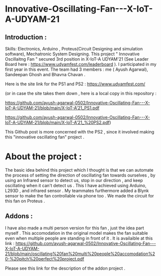 # Innovative-Oscillating-Fan---X-IoT-A-UDYAM-21

## Introduction : 
Skills: Electronics, Arduino , Proteus(Circuit Designing and simulation software), Mechatronic System Designing. 
This project " Innovative Oscillaitng Fan " secured 3rd position in X-IoT-A UDYAM'21 (See Leader Board here : https://www.udyamfest.com/leaderboard ). I participated in my first year in this event. The team had 3 members : me ( Ayush Agarwal), Sandeepan Ghosh and Bhavna Chavan . 

Here is the site link for the PS1 and PS2 :
https://www.udyamfest.com/

(or in case the site takes them down , here is a local copy in this repository :

https://github.com/ayush-agarwal-0502/Innovative-Oscillating-Fan---X-IoT-A-UDYAM-21/blob/main/X-IoT-A'21_PS1.pdf

https://github.com/ayush-agarwal-0502/Innovative-Oscillating-Fan---X-IoT-A-UDYAM-21/blob/main/X-IoT-A'21_%20PS2.pdf)

This Github post is more concerned with the PS2 , since it involved making this "innovative oscillating fan" project .

# About the project :

The basic idea behind this project which I thought is that we can automate the process of setting the direction of oscillating fan towards ourselves , by using an Infrared sensor to detect us, stop in our direction , and keep oscillating when it can't detect us . This I have achieved using Arduino, L293D , and infrared sensor . My teammates furthermore added a Blynk sensor to make the fan controllable via phone too . We made the circuit for this fan on Proteus . 


## Addons :
I have also made a multi person version for this fan , just the idea part myself . This accomodation in the original model makes the fan suitable even when multiple people are standing in front of it . It is availaible at this link : 
https://github.com/ayush-agarwal-0502/Innovative-Oscillating-Fan---X-IoT-A-UDYAM-21/blob/main/oscillating%20fan%20multi%20people%20accomodation%20-%20pitch%20perfect%20project.pdf

Please see this link for the description of the addon project .
